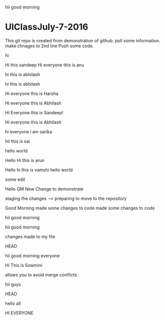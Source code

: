 

hii good morning


# UIClassJuly-7-2016

This git repo is created from demonstration of github. pull some information. make chnages to 2nd line
Push some code.


hi

Hi this sandeep
Hi everyone this is anu

hi this is abhilash


hi this is abhilash


Hi everyone this is Harsha


Hi everyone this is Abhilash


Hi Everyone this is Sandeep!

Hi everyone this is Abhilash


hi everyone i am sarika

hii this is sai

hello world

Hello
Hi this is arun

Hello 
hi this is vamshi
hello world

some edit

Hello GM
New Change to demonstrate


staging the changes --> preparing to move to the repository


Good Morning    made some changes to code
made some changes to code


hii good morning


hii good morning

changes made to my file

HEAD


hii good morning everyone

Hi This is Sowmini


allows you to avoid merge conflicts 

hii guys


 HEAD

hello all

HI EVERYONE